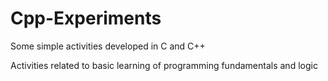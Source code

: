 # Cpp-Experiments

Some simple activities developed in C and C++

Activities related to basic learning of programming fundamentals and logic
